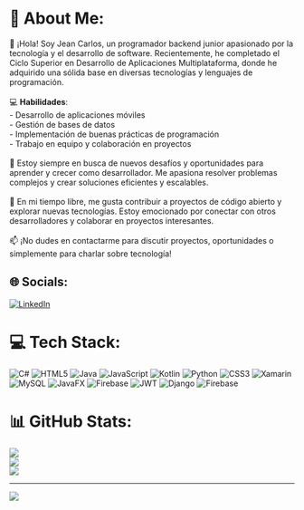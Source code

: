 # 💫 About Me:
👋 ¡Hola! Soy Jean Carlos, un programador backend junior apasionado por la tecnología y el desarrollo de software. Recientemente, he completado el Ciclo Superior en Desarrollo de Aplicaciones Multiplataforma, donde he adquirido una sólida base en diversas tecnologías y lenguajes de programación.<br><br>💻  **Habilidades**:<br>- Desarrollo de aplicaciones móviles <br>- Gestión de bases de datos<br>- Implementación de buenas prácticas de programación<br>- Trabajo en equipo y colaboración en proyectos<br><br>🚀 Estoy siempre en busca de nuevos desafíos y oportunidades para aprender y crecer como desarrollador. Me apasiona resolver problemas complejos y crear soluciones eficientes y escalables.<br><br>🌟 En mi tiempo libre, me gusta contribuir a proyectos de código abierto y explorar nuevas tecnologías. Estoy emocionado por conectar con otros desarrolladores y colaborar en proyectos interesantes.<br><br>📫 ¡No dudes en contactarme para discutir proyectos, oportunidades o simplemente para charlar sobre tecnología!


## 🌐 Socials:
[![LinkedIn](https://img.shields.io/badge/LinkedIn-%230077B5.svg?logo=linkedin&logoColor=white)](https://linkedin.com/in/www.linkedin.com/in/jean-espin) 

# 💻 Tech Stack:
![C#](https://img.shields.io/badge/c%23-%23239120.svg?style=for-the-badge&logo=csharp&logoColor=white) ![HTML5](https://img.shields.io/badge/html5-%23E34F26.svg?style=for-the-badge&logo=html5&logoColor=white) ![Java](https://img.shields.io/badge/java-%23ED8B00.svg?style=for-the-badge&logo=openjdk&logoColor=white) ![JavaScript](https://img.shields.io/badge/javascript-%23323330.svg?style=for-the-badge&logo=javascript&logoColor=%23F7DF1E) ![Kotlin](https://img.shields.io/badge/kotlin-%237F52FF.svg?style=for-the-badge&logo=kotlin&logoColor=white) ![Python](https://img.shields.io/badge/python-3670A0?style=for-the-badge&logo=python&logoColor=ffdd54) ![CSS3](https://img.shields.io/badge/css3-%231572B6.svg?style=for-the-badge&logo=css3&logoColor=white) ![Xamarin](https://img.shields.io/badge/Xamarin-3199DC?style=for-the-badge&logo=xamarin&logoColor=white) ![MySQL](https://img.shields.io/badge/mysql-4479A1.svg?style=for-the-badge&logo=mysql&logoColor=white) ![JavaFX](https://img.shields.io/badge/javafx-%23FF0000.svg?style=for-the-badge&logo=javafx&logoColor=white) ![Firebase](https://img.shields.io/badge/firebase-a08021?style=for-the-badge&logo=firebase&logoColor=ffcd34) ![JWT](https://img.shields.io/badge/JWT-black?style=for-the-badge&logo=JSON%20web%20tokens) ![Django](https://img.shields.io/badge/django-%23092E20.svg?style=for-the-badge&logo=django&logoColor=white) ![Firebase](https://img.shields.io/badge/firebase-a08021?style=for-the-badge&logo=firebase&logoColor=ffcd34)
# 📊 GitHub Stats:
![](https://github-readme-stats.vercel.app/api?username=Jean-Carlos-Backend-Developer&theme=dark&hide_border=true&include_all_commits=false&count_private=false)<br/>
![](https://github-readme-streak-stats.herokuapp.com/?user=Jean-Carlos-Backend-Developer&theme=dark&hide_border=true)<br/>
![](https://github-readme-stats.vercel.app/api/top-langs/?username=Jean-Carlos-Backend-Developer&theme=dark&hide_border=true&include_all_commits=false&count_private=false&layout=compact)

---
[![](https://visitcount.itsvg.in/api?id=Jean-Carlos-Backend-Developer&icon=0&color=0)](https://visitcount.itsvg.in)

<!-- Proudly created with GPRM ( https://gprm.itsvg.in ) -->
